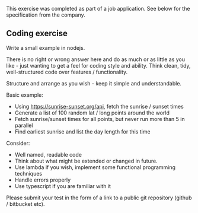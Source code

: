 This exercise was completed as part of a job application. See below for the specification from the company.

## Coding exercise

Write a small example in nodejs.

There is no right or wrong answer here and do as much or as little as you like - just wanting to get a feel for coding style and ability. Think clean, tidy, well-structured code over features / functionality.

Structure and arrange as you wish - keep it simple and understandable.

Basic example:
- Using https://sunrise-sunset.org/api, fetch the sunrise / sunset times
- Generate a list of 100 random lat / long points around the world
- Fetch sunrise/sunset times for all points, but never run more than 5 in parallel
- Find earliest sunrise and list the day length for this time

Consider:
- Well named, readable code
- Think about what might be extended or changed in future.
- Use lambda if you wish, implement some functional programming techniques
- Handle errors properly
- Use typescript if you are familiar with it

Please submit your test in the form of a link to a public git repository (github / bitbucket etc).
